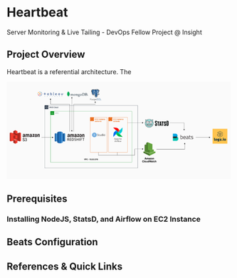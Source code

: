 # Heartbeat

Server Monitoring & Live Tailing - DevOps Fellow Project @ Insight 



## Project Overview

Heartbeat is a referential architecture. The 

![Image of Architecture](images/architecture.png)

## Prerequisites

### Installing NodeJS, StatsD, and Airflow on EC2 Instance

## Beats Configuration

## References & Quick Links